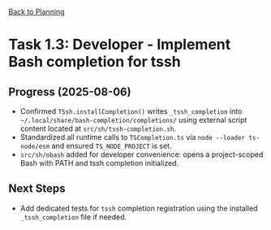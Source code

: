 <!--
SPDX-License-Identifier: AGPL-3.0-only + AI-GPL-Addendum
Copyright (c) 2025 The Web4Articles Authors
Copyleft: See AGPLv3 (./LICENSE) and AI-GPL Addendum (./AI-GPL.md)
Backlinks: /LICENSE , /AI-GPL.md
Use of `scrum.pmo` roles/process docs with AI is subject to AI-GPL copyleft unless dual-licensed.
-->

[Back to Planning](./planning.md)

# Task 1.3: Developer - Implement Bash completion for tssh

## Progress (2025-08-06)
- Confirmed `TSsh.installCompletion()` writes `_tssh_completion` into `~/.local/share/bash-completion/completions/` using external script content located at `src/sh/tssh-completion.sh`.
- Standardized all runtime calls to `TSCompletion.ts` via `node --loader ts-node/esm` and ensured `TS_NODE_PROJECT` is set.
- `src/sh/obash` added for developer convenience: opens a project-scoped Bash with PATH and tssh completion initialized.

## Next Steps
- Add dedicated tests for `tssh` completion registration using the installed `_tssh_completion` file if needed.
